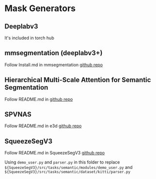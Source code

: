 # Mask Generators

## Deeplabv3
It's included in torch hub

## mmsegmentation (deeplabv3+)
Follow Install.md in mmsegmentation [github repo](https://github.com/open-mmlab/mmsegmentation)

## Hierarchical Multi-Scale Attention for Semantic Segmentation
Follow README.md in [github repo](https://github.com/NVIDIA/semantic-segmentation)

## SPVNAS
Follow README.md in e3d [github repo](https://github.com/mit-han-lab/e3d)

## SqueezeSegV3
Follow README.md in SqueezeSegV3 [github repo](https://github.com/chenfengxu714/SqueezeSegV3)

Using `demo_user.py` and `parser.py` in this folder to replace `${SqueezeSegV3}/src/tasks/semantic/modules/demo_user.py` and `${SqueezeSegV3}/src/tasks/semantic/dataset/kitti/parser.py`